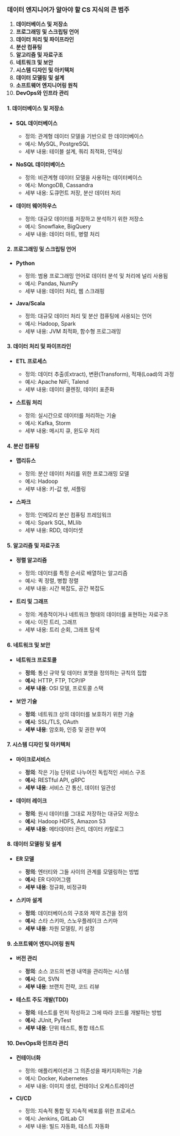### 데이터 엔지니어가 알아야 할 CS 지식의 큰 범주

1. **데이터베이스 및 저장소**
2. **프로그래밍 및 스크립팅 언어**
3. **데이터 처리 및 파이프라인**
4. **분산 컴퓨팅**
5. **알고리즘 및 자료구조**
6. **네트워크 및 보안**
7. **시스템 디자인 및 아키텍처**
8. **데이터 모델링 및 설계**
9. **소프트웨어 엔지니어링 원칙**
10. **DevOps와 인프라 관리**

#### 1. 데이터베이스 및 저장소

- **SQL 데이터베이스**
  - 정의: 관계형 데이터 모델을 기반으로 한 데이터베이스
  - 예시: MySQL, PostgreSQL
  - 세부 내용: 테이블 설계, 쿼리 최적화, 인덱싱
  
- **NoSQL 데이터베이스**
  - 정의: 비관계형 데이터 모델을 사용하는 데이터베이스
  - 예시: MongoDB, Cassandra
  - 세부 내용: 도큐먼트 저장, 분산 데이터 처리

- **데이터 웨어하우스**
  - 정의: 대규모 데이터를 저장하고 분석하기 위한 저장소
  - 예시: Snowflake, BigQuery
  - 세부 내용: 데이터 마트, 병렬 처리
  
#### 2. 프로그래밍 및 스크립팅 언어

- **Python**
  - 정의: 범용 프로그래밍 언어로 데이터 분석 및 처리에 널리 사용됨
  - 예시: Pandas, NumPy
  - 세부 내용: 데이터 처리, 웹 스크래핑
  
- **Java/Scala**
  - 정의: 대규모 데이터 처리 및 분산 컴퓨팅에 사용되는 언어
  - 예시: Hadoop, Spark
  - 세부 내용: JVM 최적화, 함수형 프로그래밍

#### 3. 데이터 처리 및 파이프라인

- **ETL 프로세스**
  - 정의: 데이터 추출(Extract), 변환(Transform), 적재(Load)의 과정
  - 예시: Apache NiFi, Talend
  - 세부 내용: 데이터 클렌징, 데이터 표준화

- **스트림 처리**
  - 정의: 실시간으로 데이터를 처리하는 기술
  - 예시: Kafka, Storm
  - 세부 내용: 메시지 큐, 윈도우 처리

#### 4. 분산 컴퓨팅

- **맵리듀스**
  - 정의: 분산 데이터 처리를 위한 프로그래밍 모델
  - 예시: Hadoop
  - 세부 내용: 키-값 쌍, 셔플링

- **스파크**
  - 정의: 인메모리 분산 컴퓨팅 프레임워크
  - 예시: Spark SQL, MLlib
  - 세부 내용: RDD, 데이터셋

#### 5. 알고리즘 및 자료구조

- **정렬 알고리즘**
  - 정의: 데이터를 특정 순서로 배열하는 알고리즘
  - 예시: 퀵 정렬, 병합 정렬
  - 세부 내용: 시간 복잡도, 공간 복잡도
  
- **트리 및 그래프**
  - 정의: 계층적이거나 네트워크 형태의 데이터를 표현하는 자료구조
  - 예시: 이진 트리, 그래프
  - 세부 내용: 트리 순회, 그래프 탐색

#### 6. 네트워크 및 보안

- **네트워크 프로토콜**
  - **정의**: 통신 규약 및 데이터 포맷을 정의하는 규칙의 집합
  - **예시**: HTTP, FTP, TCP/IP
  - **세부 내용**: OSI 모델, 프로토콜 스택
  
- **보안 기술**
  - **정의**: 네트워크 상의 데이터를 보호하기 위한 기술
  - **예시**: SSL/TLS, OAuth
  - **세부 내용**: 암호화, 인증 및 권한 부여
  
#### 7. 시스템 디자인 및 아키텍처

- **마이크로서비스**
  - **정의**: 작은 기능 단위로 나누어진 독립적인 서비스 구조
  - **예시**: RESTful API, gRPC
  - **세부 내용**: 서비스 간 통신, 데이터 일관성

- **데이터 레이크**
  - **정의**: 원시 데이터를 그대로 저장하는 대규모 저장소
  - **예시**: Hadoop HDFS, Amazon S3
  - **세부 내용**: 메타데이터 관리, 데이터 카탈로그
  
#### 8. 데이터 모델링 및 설계

- **ER 모델**
  - **정의**: 엔터티와 그들 사이의 관계를 모델링하는 방법
  - **예시**: ER 다이어그램
  - **세부 내용**: 정규화, 비정규화
  
- **스키마 설계**
  - **정의**: 데이터베이스의 구조와 제약 조건을 정의
  - **예시**: 스타 스키마, 스노우플레이크 스키마
  - **세부 내용**: 차원 모델링, 키 설정

#### 9. 소프트웨어 엔지니어링 원칙

- **버전 관리**
  - **정의**: 소스 코드의 변경 내역을 관리하는 시스템
  - **예시**: Git, SVN
  - **세부 내용**: 브랜치 전략, 코드 리뷰

- **테스트 주도 개발(TDD)**
  - **정의**: 테스트를 먼저 작성하고 그에 따라 코드를 개발하는 방법
  - **예시**: JUnit, PyTest
  - **세부 내용**: 단위 테스트, 통합 테스트

#### 10. DevOps와 인프라 관리

- **컨테이너화**
  - 정의: 애플리케이션과 그 의존성을 패키지화하는 기술
  - 예시: Docker, Kubernetes
  - 세부 내용: 이미지 생성, 컨테이너 오케스트레이션

- **CI/CD**
  - 정의: 지속적 통합 및 지속적 배포를 위한 프로세스
  - 예시: Jenkins, GitLab CI
  - 세부 내용: 빌드 자동화, 테스트 자동화

